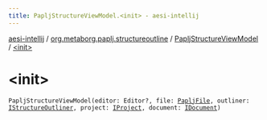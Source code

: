 ```yaml
---
title: PapljStructureViewModel.<init> - aesi-intellij
---
```


[aesi-intellij](../../index.html) / [org.metaborg.paplj.structureoutline](../index.html) / [PapljStructureViewModel](index.html) / [&lt;init&gt;](.)

# &lt;init&gt;

`PapljStructureViewModel(editor: Editor?, file: `[`PapljFile`](../../org.metaborg.paplj.psi/-paplj-file/index.html)`, outliner: `[`IStructureOutliner`](https://virtlink.com/aesi/aesi-java/com.virtlink.editorservices.structureoutline/-i-structure-outliner/index.html)`, project: `[`IProject`](https://virtlink.com/aesi/aesi-java/com.virtlink.editorservices/-i-project/index.html)`, document: `[`IDocument`](https://virtlink.com/aesi/aesi-java/com.virtlink.editorservices/-i-document/index.html)`)`